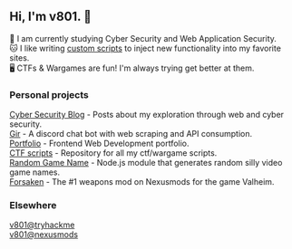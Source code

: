 ## Hi, I'm v801. :space_invader:

:seedling: I am currently studying Cyber Security and Web Application Security.  
:cat: I like writing [custom scripts](https://github.com/v801/fmm) to inject new functionality into my favorite sites.  
:desktop_computer: CTFs & Wargames are fun! I'm always trying get better at them.  

### Personal projects
[Cyber Security Blog](https://v801.github.io) - Posts about my exploration through web and cyber security.  
[Gir](https://github.com/v801/gir) - A discord chat bot with web scraping and API consumption.  
[Portfolio](https://v801.github.io/portfolio/) - Frontend Web Development portfolio.  
[CTF scripts](https://github.com/v801/capture-the-flag) - Repository for all my ctf/wargame scripts.  
[Random Game Name](https://github.com/v801/random-game-name) - Node.js module that generates random silly video game names.  
[Forsaken](https://github.com/v801/forsaken-valheim) - The #1 weapons mod on Nexusmods for the game Valheim.  

### Elsewhere
[v801@tryhackme](https://tryhackme.com/p/v801)  
[v801@nexusmods](https://www.nexusmods.com/users/1082594)
